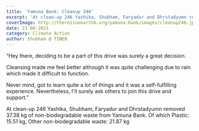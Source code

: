 ```yaml
---
title: 'Yamuna Bank: Cleanup 246'
excerpt: 'At clean-up 246 Yashika, Shubham, Faryadur and Dhrstadyumn removed 37.38 kg of non-biodegradable waste from Yamuna Bank. Of which Plastic: 15.51 kg, Other non-biodegradable waste: 21.87 kg'
coverImage: http://thereisnoearthb.org/yamuna-bank/images/cleanup246.jpg
date: 21-08-2021
category: Climate Action
author: Shubham @ TINEB
---
```


<p>“Hey there, deciding to be a part of this drive was surely a great decision.</p>
<p>Cleansing made me feel better although it was quite challenging due to rain which made it difficult to function.</p><p> Never mind, got to learn quite a lot of things and it was a self-fulfilling experience. Nevertheless, I&#39;ll surely ask others to join this drive and support.”</p>
<p>At clean-up 246 Yashika, Shubham, Faryadur and Dhrstadyumn removed 37.38 kg of non-biodegradable waste from Yamuna Bank. Of which Plastic: 15.51 kg, Other non-biodegradable waste: 21.87 kg</p>
